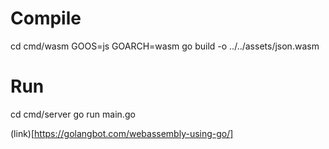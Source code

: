 # Compile
cd cmd/wasm
GOOS=js GOARCH=wasm go build -o ../../assets/json.wasm

# Run
cd cmd/server
go run main.go

(link)[https://golangbot.com/webassembly-using-go/]